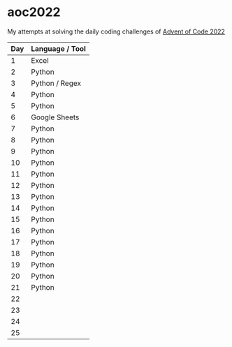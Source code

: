# aoc2022

My attempts at solving the daily coding challenges of [Advent of Code 2022](https://adventofcode.com/2022)

| Day | Language / Tool                                 |
| --- | ----------------------------------------------- |
| 1   | Excel                                           |
| 2   | Python                                          |
| 3   | Python / Regex                                  |
| 4   | Python                                          |
| 5   | Python                                          |
| 6   | Google Sheets                                   |
| 7   | Python                                          |
| 8   | Python                                          |
| 9   | Python                                          |
| 10  | Python                                          |
| 11  | Python                                          |
| 12  | Python                                          |
| 13  | Python                                          |
| 14  | Python                                          |
| 15  | Python                                          |
| 16  | Python                                          |
| 17  | Python                                          |
| 18  | Python                                          |
| 19  | Python                                          |
| 20  | Python                                          |
| 21  | Python                                          |
| 22  |                                                 |
| 23  |                                                 |
| 24  |                                                 |
| 25  |                                                 |
